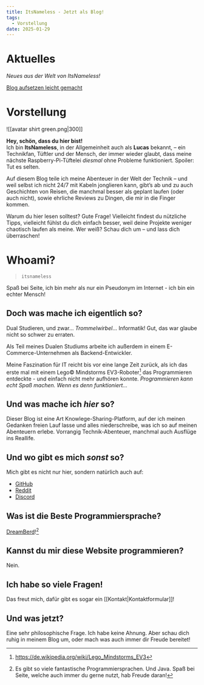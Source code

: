```yaml
---
title: ItsNameless - Jetzt als Blog!
tags:
  - Vorstellung
date: 2025-01-29
---
```

# Aktuelles

*Neues aus der Welt von ItsNameless!*

[Blog aufsetzen leicht gemacht](<Blog aufsetzen leicht gemacht>)

# Vorstellung

![[avatar shirt green.png|300]]

**Hey, schön, dass du hier bist!**  
Ich bin **ItsNameless**, in der Allgemeinheit auch als **Lucas** bekannt, – ein Technikfan, Tüftler und der Mensch, der immer wieder glaubt, dass meine nächste Raspberry-Pi-Tüftelei *diesmal* ohne Probleme funktioniert. Spoiler: Tut es selten.

Auf diesem Blog teile ich meine Abenteuer in der Welt der Technik – und weil selbst ich nicht 24/7 mit Kabeln jonglieren kann, gibt’s ab und zu auch Geschichten von Reisen, die manchmal besser als geplant laufen (oder auch nicht), sowie ehrliche Reviews zu Dingen, die mir in die Finger kommen.

Warum du hier lesen solltest? Gute Frage! Vielleicht findest du nützliche Tipps, vielleicht fühlst du dich einfach besser, weil deine Projekte weniger chaotisch laufen als meine. Wer weiß? Schau dich um – und lass dich überraschen!

# Whoami?

> `itsnameless`

Spaß bei Seite, ich bin mehr als nur ein Pseudonym im Internet - ich bin ein echter Mensch! 

## Doch was mache ich eigentlich so?

Dual Studieren, und zwar... *Trommelwirbel*... Informatik! Gut, das war glaube nicht so schwer zu erraten.

Als Teil meines Dualen Studiums arbeite ich außerdem in einem E-Commerce-Unternehmen als Backend-Entwickler. 

Meine Faszination für IT reicht bis vor eine lange Zeit zurück, als ich das erste mal mit einem Lego© Mindstorms EV3-Roboter[^1] das Programmieren entdeckte - und einfach nicht mehr aufhören konnte. *Programmieren kann echt Spaß machen. Wenn es denn funktioniert...*

## Und was mache ich *hier* so?

Dieser Blog ist eine Art Knowlege-Sharing-Platform, auf der ich meinen Gedanken freien Lauf lasse und alles niederschreibe, was ich so auf meinen Abenteuern erlebe. Vorrangig Technik-Abenteuer, manchmal auch Ausflüge ins Reallife.

## Und wo gibt es mich *sonst* so?

Mich gibt es nicht nur hier, sondern natürlich auch auf:

- [GitHub](https://github.com/theitsnameless)
- [Reddit](https://www.reddit.com/user/ItsNameless8676/)
- [Discord](https://discord.com/invite/rP9Qke2jDs)

## Was ist die Beste Programmiersprache?

[DreamBerd](https://github.com/TodePond/DreamBerd)![^2]

## Kannst du mir diese Website programmieren?

Nein.

## Ich habe so viele Fragen!

Das freut mich, dafür gibt es sogar ein [[Kontakt|Kontaktformular]]!

## Und was jetzt?

Eine sehr philosophische Frage. Ich habe keine Ahnung. Aber schau dich ruhig in meinem Blog um, oder mach was auch immer dir Freude bereitet!

[^1]: https://de.wikipedia.org/wiki/Lego_Mindstorms_EV3
[^2]: Es gibt so viele fantastische Programmiersprachen. Und Java. Spaß bei Seite, welche auch immer du gerne nutzt, hab Freude daran!
